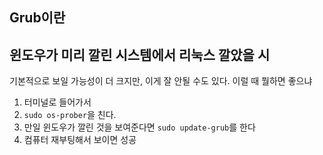 ## Grub이란

## 윈도우가 미리 깔린 시스템에서 리눅스 깔았을 시
기본적으로 보일 가능성이 더 크지만, 이게 잘 안될 수도 있다.
이럴 때 뭘하면 좋으냐
1. 터미널로 들어가서
2. `sudo os-prober`을 친다.
3. 만일 윈도우가 깔린 것을 보여준다면 `sudo update-grub`를 한다
4. 컴퓨터 재부팅해서 보이면 성공
